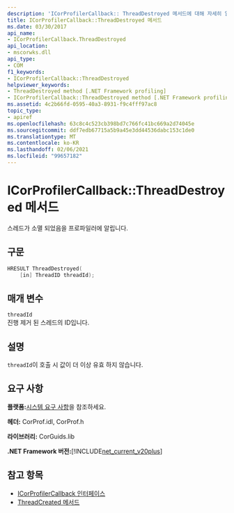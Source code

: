 ```yaml
---
description: 'ICorProfilerCallback:: ThreadDestroyed 메서드에 대해 자세히 알아보세요.'
title: ICorProfilerCallback::ThreadDestroyed 메서드
ms.date: 03/30/2017
api_name:
- ICorProfilerCallback.ThreadDestroyed
api_location:
- mscorwks.dll
api_type:
- COM
f1_keywords:
- ICorProfilerCallback::ThreadDestroyed
helpviewer_keywords:
- ThreadDestroyed method [.NET Framework profiling]
- ICorProfilerCallback::ThreadDestroyed method [.NET Framework profiling]
ms.assetid: 4c2b66fd-0595-40a3-8931-f9c4fff97ac8
topic_type:
- apiref
ms.openlocfilehash: 63c8c4c523cb398bd7c766fc41bc669a2d74045e
ms.sourcegitcommit: ddf7edb67715a5b9a45e3dd44536dabc153c1de0
ms.translationtype: MT
ms.contentlocale: ko-KR
ms.lasthandoff: 02/06/2021
ms.locfileid: "99657182"
---
```

# <a name="icorprofilercallbackthreaddestroyed-method"></a>ICorProfilerCallback::ThreadDestroyed 메서드

스레드가 소멸 되었음을 프로파일러에 알립니다.  
  
## <a name="syntax"></a>구문  
  
```cpp  
HRESULT ThreadDestroyed(  
    [in] ThreadID threadId);  
```  
  
## <a name="parameters"></a>매개 변수  

 `threadId`  
 진행 제거 된 스레드의 ID입니다.  
  
## <a name="remarks"></a>설명  

 `threadId`이 호출 시 값이 더 이상 유효 하지 않습니다.  
  
## <a name="requirements"></a>요구 사항  

 **플랫폼:**[시스템 요구 사항](../../get-started/system-requirements.md)을 참조하세요.  
  
 **헤더:** CorProf.idl, CorProf.h  
  
 **라이브러리:** CorGuids.lib  
  
 **.NET Framework 버전:**[!INCLUDE[net_current_v20plus](../../../../includes/net-current-v20plus-md.md)]  
  
## <a name="see-also"></a>참고 항목

- [ICorProfilerCallback 인터페이스](icorprofilercallback-interface.md)
- [ThreadCreated 메서드](icorprofilercallback-threadcreated-method.md)
